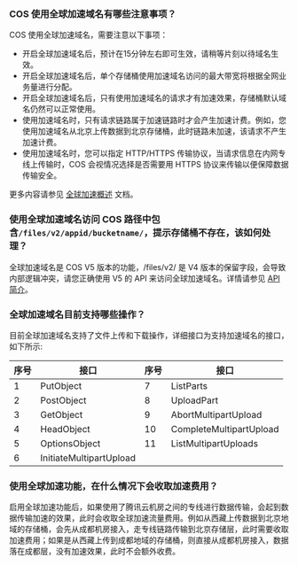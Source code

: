### COS 使用全球加速域名有哪些注意事项？

COS 使用全球加速域名，需要注意以下事项：
- 开启全球加速域名后，预计在15分钟左右即可生效，请稍等片刻以待域名生效。
- 开启全球加速域名后，单个存储桶使用加速域名访问的最大带宽将根据全网业务量进行分配。
- 开启全球加速域名后，只有使用加速域名的请求才有加速效果，存储桶默认域名仍然可以正常使用。
- 使用加速域名时，只有请求链路属于加速链路时才会产生加速计费。例如，您使用加速域名从北京上传数据到北京存储桶，此时链路未加速，该请求不产生加速计费。
- 使用加速域名时，您可以指定 HTTP/HTTPS 传输协议，当请求信息在内网专线上传输时，COS 会视情况选择是否需要用 HTTPS 协议来传输以便保障数据传输安全。

更多内容请参见 [全球加速概述](https://cloud.tencent.com/document/product/436/38866#.E6.B3.A8.E6.84.8F.E4.BA.8B.E9.A1.B9) 文档。

### 使用全球加速域名访问 COS 路径中包含`/files/v2/appid/bucketname/`，提示存储桶不存在，该如何处理？

全球加速域名是 COS V5 版本的功能，/files/v2/ 是 V4 版本的保留字段，会导致内部逻辑冲突，请您正确使用 V5 的 API 来访问全球加速域名。详情请参见 [API 简介](https://cloud.tencent.com/document/product/436/7751)。

### 全球加速域名目前支持哪些操作？

目前全球加速域名支持了文件上传和下载操作，详细接口为支持加速域名的接口，如下所示:

| 序号 | 接口                    | 序号 | 接口                    |
| ---- | ----------------------- | ---- | ----------------------- |
| 1    | PutObject               | 7    | ListParts               |
| 2    | PostObject              | 8    | UploadPart              |
| 3    | GetObject               | 9    | AbortMultipartUpload    |
| 4    | HeadObject              | 10   | CompleteMultipartUpload |
| 5    | OptionsObject           | 11   | ListMultipartUploads    |
| 6    | InitiateMultipartUpload |      |                         |


### 使用全球加速功能，在什么情况下会收取加速费用？

启用全球加速功能后，如果使用了腾讯云机房之间的专线进行数据传输，会起到数据传输加速的效果，此时会收取全球加速流量费用。例如从西藏上传数据到北京地域的存储桶，会先从成都机房接入，走专线链路传输到北京存储层，此时需要收取加速费用；如果是从西藏上传到成都地域的存储桶，则直接从成都机房接入，数据落在成都层，没有加速效果，此时不会额外收费。
